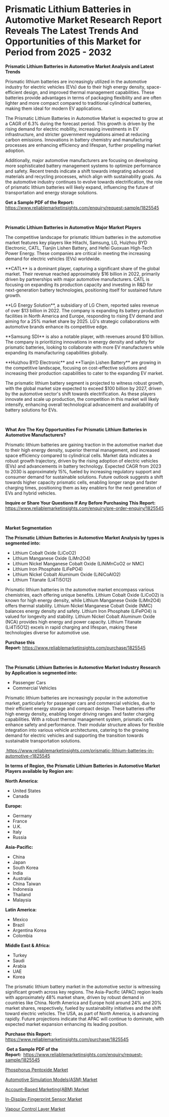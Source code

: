 <p><h1>Prismatic Lithium Batteries in Automotive Market Research Report Reveals The Latest Trends And Opportunities of this Market for Period from 2025 - 2032</h1></p><p><strong>Prismatic Lithium Batteries in Automotive Market Analysis and Latest Trends</strong></p>
<p><p>Prismatic lithium batteries are increasingly utilized in the automotive industry for electric vehicles (EVs) due to their high energy density, space-efficient design, and improved thermal management capabilities. These batteries provide advantages in terms of packaging flexibility and are often lighter and more compact compared to traditional cylindrical batteries, making them ideal for modern EV applications.</p><p>The Prismatic Lithium Batteries in Automotive Market is expected to grow at a CAGR of 6.3% during the forecast period. This growth is driven by the rising demand for electric mobility, increasing investments in EV infrastructure, and stricter government regulations aimed at reducing carbon emissions. Innovations in battery chemistry and manufacturing processes are enhancing efficiency and lifespan, further propelling market adoption.</p><p>Additionally, major automotive manufacturers are focusing on developing more sophisticated battery management systems to optimize performance and safety. Recent trends indicate a shift towards integrating advanced materials and recycling processes, which align with sustainability goals. As the automotive industry continues to evolve towards electrification, the role of prismatic lithium batteries will likely expand, influencing the future of transportation and energy storage solutions.</p></p>
<p><strong>Get a Sample PDF of the Report:&nbsp;</strong> <a href="https://www.reliablemarketinsights.com/enquiry/request-sample/1825545?utm_campaign=2217&utm_medium=2&utm_source=Github&utm_content=ia&utm_term=30012025&utm_id=prismatic-lithium-batteries-in-automotive">https://www.reliablemarketinsights.com/enquiry/request-sample/1825545</a></p>
<p>&nbsp;</p>
<p><strong>Prismatic Lithium Batteries in Automotive Major Market Players</strong></p>
<p><p>The competitive landscape for prismatic lithium batteries in the automotive market features key players like Hitachi, Samsung, LG, Huizhou BYD Electronic, CATL, Tianjin Lishen Battery, and Hefei Guoxuan High-Tech Power Energy. These companies are critical in meeting the increasing demand for electric vehicles (EVs) worldwide.</p><p>**CATL** is a dominant player, capturing a significant share of the global market. Their revenue reached approximately $16 billion in 2022, primarily driven by partnerships with major automotive manufacturers. CATL is focusing on expanding its production capacity and investing in R&D for next-generation battery technologies, positioning itself for sustained future growth.</p><p>**LG Energy Solution**, a subsidiary of LG Chem, reported sales revenue of over $13 billion in 2022. The company is expanding its battery production facilities in North America and Europe, responding to rising EV demand and aiming for a 25% market share by 2025. LG's strategic collaborations with automotive brands enhance its competitive edge.</p><p>**Samsung SDI** is also a notable player, with revenues around $10 billion. The company is prioritizing innovations in energy density and safety for prismatic batteries, looking to collaborate with more EV manufacturers while expanding its manufacturing capabilities globally.</p><p>**Huizhou BYD Electronic** and **Tianjin Lishen Battery** are growing in the competitive landscape, focusing on cost-effective solutions and increasing their production capabilities to cater to the expanding EV market.</p><p>The prismatic lithium battery segment is projected to witness robust growth, with the global market size expected to exceed $100 billion by 2027, driven by the automotive sector's shift towards electrification. As these players innovate and scale up production, the competition in this market will likely intensify, enhancing overall technological advancement and availability of battery solutions for EVs.</p></p>
<p>&nbsp;</p>
<p><strong>What Are The Key Opportunities For Prismatic Lithium Batteries in Automotive Manufacturers?</strong></p>
<p><p>Prismatic lithium batteries are gaining traction in the automotive market due to their high energy density, superior thermal management, and increased space efficiency compared to cylindrical cells. Market data indicates a robust growth trajectory, driven by the rising adoption of electric vehicles (EVs) and advancements in battery technology. Expected CAGR from 2023 to 2030 is approximately 15%, fueled by increasing regulatory support and consumer demand for sustainable solutions. Future outlook suggests a shift towards higher capacity prismatic cells, enabling longer range and faster charging times, positioning them as key enablers for the next generation of EVs and hybrid vehicles.</p></p>
<p><strong>Inquire or Share Your Questions If Any Before Purchasing This Report:</strong> <a href="https://www.reliablemarketinsights.com/enquiry/pre-order-enquiry/1825545?utm_campaign=2217&utm_medium=2&utm_source=Github&utm_content=ia&utm_term=30012025&utm_id=prismatic-lithium-batteries-in-automotive">https://www.reliablemarketinsights.com/enquiry/pre-order-enquiry/1825545</a></p>
<p>&nbsp;</p>
<p><strong>Market Segmentation</strong></p>
<p><strong>The Prismatic Lithium Batteries in Automotive Market Analysis by types is segmented into:</strong></p>
<p><ul><li>Lithium Cobalt Oxide (LiCoO2)</li><li>Lithium Manganese Oxide (LiMn2O4)</li><li>Lithium Nickel Manganese Cobalt Oxide (LiNiMnCoO2 or NMC)</li><li>Lithium Iron Phosphate (LiFePO4)</li><li>Lithium Nickel Cobalt Aluminum Oxide (LiNiCoAlO2)</li><li>Lithium Titanate (Li4Ti5O12)</li></ul></p>
<p><p>Prismatic lithium batteries in the automotive market encompass various chemistries, each offering unique benefits. Lithium Cobalt Oxide (LiCoO2) is known for high energy density, while Lithium Manganese Oxide (LiMn2O4) offers thermal stability. Lithium Nickel Manganese Cobalt Oxide (NMC) balances energy density and safety. Lithium Iron Phosphate (LiFePO4) is valued for longevity and stability. Lithium Nickel Cobalt Aluminum Oxide (NCA) provides high energy and power capacity. Lithium Titanate (Li4Ti5O12) excels in rapid charging and lifespan, making these technologies diverse for automotive use.</p></p>
<p><strong>Purchase this Report:&nbsp;</strong><a href="https://www.reliablemarketinsights.com/purchase/1825545?utm_campaign=2217&utm_medium=2&utm_source=Github&utm_content=ia&utm_term=30012025&utm_id=prismatic-lithium-batteries-in-automotive">https://www.reliablemarketinsights.com/purchase/1825545</a></p>
<p>&nbsp;</p>
<p><strong>The Prismatic Lithium Batteries in Automotive Market Industry Research by Application is segmented into:</strong></p>
<p><ul><li>Passenger Cars</li><li>Commercial Vehicles</li></ul></p>
<p><p>Prismatic lithium batteries are increasingly popular in the automotive market, particularly for passenger cars and commercial vehicles, due to their efficient energy storage and compact design. These batteries offer high energy density, enabling longer driving ranges and faster charging capabilities. With a robust thermal management system, prismatic cells enhance safety and performance. Their modular structure allows for flexible integration into various vehicle architectures, catering to the growing demand for electric vehicles and supporting the transition towards sustainable transportation solutions.</p></p>
<p><a href="https://www.reliablemarketinsights.com/prismatic-lithium-batteries-in-automotive-r1825545?utm_campaign=2217&utm_medium=2&utm_source=Github&utm_content=ia&utm_term=30012025&utm_id=prismatic-lithium-batteries-in-automotive">&nbsp;https://www.reliablemarketinsights.com/prismatic-lithium-batteries-in-automotive-r1825545</a></p>
<p><strong>In terms of Region, the Prismatic Lithium Batteries in Automotive Market Players available by Region are:</strong></p>
<p>
    <p> <strong> North America: </strong>
        <ul>
            <li>United States</li>
            <li>Canada</li>
        </ul>
        </p> 
    <p> <strong> Europe: </strong>
        <ul>
            <li>Germany</li>
            <li>France</li>
            <li>U.K.</li>
            <li>Italy</li>
            <li>Russia</li>
        </ul>
        </p> 
    <p> <strong> Asia-Pacific: </strong>
        <ul>
            <li>China</li>
            <li>Japan</li>
            <li>South Korea</li>
            <li>India</li>
            <li>Australia</li>
            <li>China Taiwan</li>
            <li>Indonesia</li>
            <li>Thailand</li>
            <li>Malaysia</li>
        </ul>
        </p> 
    <p> <strong> Latin America: </strong>
        <ul>
            <li>Mexico</li>
            <li>Brazil</li>
            <li>Argentina Korea</li>
            <li>Colombia</li>
        </ul>
        </p> 
    <p> <strong> Middle East & Africa: </strong>
        <ul>
            <li>Turkey</li>
            <li>Saudi</li>
            <li>Arabia</li>
            <li>UAE</li>
            <li>Korea</li>
        </ul>
    </p>
    </p>
<p><p>The prismatic lithium battery market in the automotive sector is witnessing significant growth across key regions. The Asia-Pacific (APAC) region leads with approximately 48% market share, driven by robust demand in countries like China. North America and Europe hold around 24% and 20% market shares, respectively, fueled by sustainability initiatives and the shift toward electric vehicles. The USA, as part of North America, is advancing rapidly. Future projections indicate that APAC will continue to dominate, with expected market expansion enhancing its leading position.</p></p>
<p><strong>Purchase this Report: </strong><a href="https://www.reliablemarketinsights.com/purchase/1825545?utm_campaign=2217&utm_medium=2&utm_source=Github&utm_content=ia&utm_term=30012025&utm_id=prismatic-lithium-batteries-in-automotive">https://www.reliablemarketinsights.com/purchase/1825545</a></p>
<p>&nbsp;<strong>Get a Sample PDF of the Report:&nbsp;&nbsp;</strong><a href="https://www.reliablemarketinsights.com/enquiry/request-sample/1825545?utm_campaign=2217&utm_medium=2&utm_source=Github&utm_content=ia&utm_term=30012025&utm_id=prismatic-lithium-batteries-in-automotive">https://www.reliablemarketinsights.com/enquiry/request-sample/1825545</a></p>
<p><strong></strong></p>
<p><p><a href="https://github.com/ilonaenterline65/Market-Research-Report-List-1/blob/main/phosphorus-pentoxide-market.md?utm_campaign=2217&utm_medium=2&utm_source=Github&utm_content=ia&utm_term=30012025&utm_id=prismatic-lithium-batteries-in-automotive">Phosphorus Pentoxide Market</a></p><p><a href="https://www.linkedin.com/pulse/comprehensive-study-automotive-simulation-modelsasm-xqfvc?utm_campaign=2217&utm_medium=2&utm_source=Github&utm_content=ia&utm_term=30012025&utm_id=prismatic-lithium-batteries-in-automotive">Automotive Simulation Models(ASM) Market</a></p><p><a href="https://www.linkedin.com/pulse/account-based-marketingabm-market-analysis-report-2025-2032-key-tr4af?utm_campaign=2217&utm_medium=2&utm_source=Github&utm_content=ia&utm_term=30012025&utm_id=prismatic-lithium-batteries-in-automotive">Account-Based Marketing(ABM) Market</a></p><p><a href="https://www.linkedin.com/pulse/in-display-fingerprint-sensor-market-analysis-qualitative-quantitative-0afvc?utm_campaign=2217&utm_medium=2&utm_source=Github&utm_content=ia&utm_term=30012025&utm_id=prismatic-lithium-batteries-in-automotive">In-Display Fingerprint Sensor Market</a></p><p><a href="https://github.com/gullattedenna/Market-Research-Report-List-1/blob/main/vapour-control-layer-market.md?utm_campaign=2217&utm_medium=2&utm_source=Github&utm_content=ia&utm_term=30012025&utm_id=prismatic-lithium-batteries-in-automotive">Vapour Control Layer Market</a></p></p>
